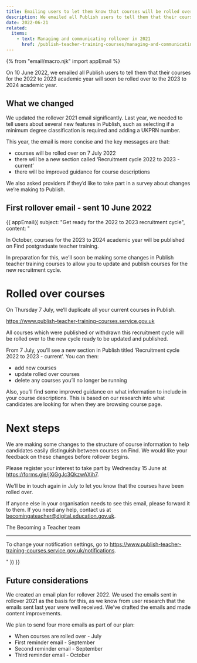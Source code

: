 ```yaml
---
title: Emailing users to let them know that courses will be rolled over soon
description: We emailed all Publish users to tell them that their courses would be rolled over on 7 July 2022
date: 2022-06-21
related:
  items:
    - text: Managing and communicating rollover in 2021
      href: /publish-teacher-training-courses/managing-and-communicating-rollover-in-2021/
---
```


{% from "email/macro.njk" import appEmail %}

<!-- markdownlint-disable MD001 MD025 -->

On 10 June 2022, we emailed all Publish users to tell them that their courses for the 2022 to 2023 academic year will soon be rolled over to the 2023 to 2024 academic year.

## What we changed

We updated the rollover 2021 email significantly. Last year, we needed to tell users about several new features in Publish, such as selecting if a minimum degree classification is required and adding a UKPRN number.

This year, the email is more concise and the key messages are that:

- courses will be rolled over on 7 July 2022
- there will be a new section called ‘Recruitment cycle 2022 to 2023 - current’
- there will be improved guidance for course descriptions

We also asked providers if they’d like to take part in a survey about changes we’re making to Publish.

## First rollover email - sent 10 June 2022

{{ appEmail({
  subject: "Get ready for the 2022 to 2023 recruitment cycle",
  content: "

In October, courses for the 2023 to 2024 academic year will be published on Find postgraduate teacher training.

In preparation for this, we’ll soon be making some changes in Publish teacher training courses to allow you to update and publish courses for the new recruitment cycle.

# Rolled over courses

On Thursday 7 July, we’ll duplicate all your current courses in Publish.

https://www.publish-teacher-training-courses.service.gov.uk

All courses which were published or withdrawn this recruitment cycle will be rolled over to the new cycle ready to be updated and published.

From 7 July, you’ll see a new section in Publish titled ‘Recruitment cycle 2022 to 2023 - current’. You can then:

- add new courses
- update rolled over courses
- delete any courses you’ll no longer be running

Also, you’ll find some improved guidance on what information to include in your course descriptions. This is based on our research into what candidates are looking for when they are browsing course page.

# Next steps

We are making some changes to the structure of course information to help candidates easily distinguish between courses on Find. We would like your feedback on these changes before rollover begins.

Please register your interest to take part by Wednesday 15 June at https://forms.gle/jXiGgJc3QkzwAXih7.

We’ll be in touch again in July to let you know that the courses have been rolled over.

If anyone else in your organisation needs to see this email, please forward it to them. If you need any help, contact us at becomingateacher@digital.education.gov.uk.

The Becoming a Teacher team

---

To change your notification settings, go to https://www.publish-teacher-training-courses.service.gov.uk/notifications.

  "
}) }}


## Future considerations

We created an email plan for rollover 2022. We used the emails sent in rollover 2021 as the basis for this, as we know from user research that the emails sent last year were well received. We’ve drafted the emails and made content improvements.

We plan to send four more emails as part of our plan:

- When courses are rolled over - July
- First reminder email - September
- Second reminder email - September
- Third reminder email - October
